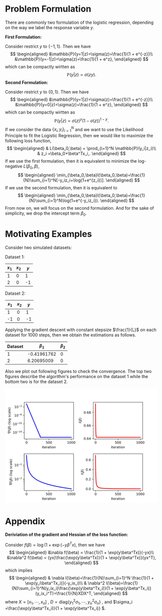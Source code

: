 

# Problem Formulation

There are commonly two formulation of the logistic regression, depending on the way we label the response variable $y$.

**First Formulation:**

Consider restrict $y$ to $\{-1,1\}$. Then we have
$$
\begin{aligned}
&\mathbb{P}(y=1|z)=\sigma(z)=\frac{1}{1 + e^{-z}}\\
&\mathbb{P}(y=-1|z)=\sigma(z)=\frac{1}{1 + e^z},
\end{aligned}
$$
which can be compactly wirtten as 
$$
\mathbb{P}(y|z)=\sigma(zy).
$$
**Second Formulation:**

Consider restrict $y$ to $\{0,1\}$. Then we have
$$
\begin{aligned}
&\mathbb{P}(y=1|z)=\sigma(z)=\frac{1}{1 + e^{-z}}\\
&\mathbb{P}(y=0|z)=\sigma(z)=\frac{1}{1 + e^z},
\end{aligned}
$$
which can be compactly wirtten as 
$$
\mathbb{P}(y|z)=\sigma(z)^y(1-\sigma(z))^{1-y}.
$$
If we consider the data $\{x_i,y_i\}_{i=1}^N$ and we want to use the Likelihood Principle to fit the Logistic Regression, then we would like to maximize the following loss function,
$$
\begin{aligned}
&	L(\beta_0,\beta) = \prod_{i=1}^N \mathbb{P}(y_i|z_i)\\
& z_i =\beta_0+\beta^Tx_i,.
\end{aligned}
$$
If we use the first formulation, then it is equivalent to minimize the log-negative $L(\beta_0,\beta)$,
$$
\begin{aligned}
\min_{\beta_0,\beta}l(\beta_0,\beta)=\frac{1}{N}\sum_{i=1}^N[-y_iz_i+\log(1+e^{z_i})].
\end{aligned}
$$
If we use the second formulation, then it is equivalent to
$$
\begin{aligned}
\min_{\beta_0,\beta}l(\beta_0,\beta)=\frac{1}{N}\sum_{i=1}^N\log(1+e^{-y_iz_i}).
\end{aligned}
$$
From now on, we will focus on the second formulation. And for the sake of simplicity, we drop the intercept term $\beta_0$.

# Motivating Examples



Consider two simulated datasets:

Dataset 1:

| $x_1$ | $x_2$ | $y$  |
| ----- | ----- | ---- |
| 1     | 0     | 1    |
| 2     | 0     | -1   |

Dataset 2:

| $x_1$ | $x_2$ | $y$  |
| ----- | ----- | ---- |
| 1     | 0     | 1    |
| -1    | 0     | -1   |



Applying the gradient descent with constant stepsize $\frac{1}{L}$ on each dataset for 1000 steps, then we obtain the estimations as follows.

| Dataset | $\beta_1$   | $\beta_2$ |
| ------- | ----------- | --------- |
| 1       | -0.41961762 | 0         |
| 2       | 6.20695009  | 0         |

Also we plot out following figures to check the convergence. The top two figures describe the algorithm's performance on the dataset 1 while the bottom two is for the  dataset 2.

![](figs/LogisticRegression.jpg)

# Appendix

**Deriviation of the gradient and Hessian of the loss function:**

Consider $f(\beta)=\log (1 + \exp(-y\beta^Tx)$, then we have
$$
\begin{aligned}
&\nabla f(\beta) = \frac{1}{1 + \exp(y\beta^Tx)}(-yx)\\
&\nabla^2 f(\beta) = (yx)\frac{\exp(y\beta^Tx)}{1 + \exp(y\beta^Tx)}(yx^T),
\end{aligned}
$$
which implies
$$
\begin{aligned}
& \nabla l(\beta)=\frac{1}{N}\sum_{i=1}^N \frac{1}{1 + \exp(y_i\beta^Tx_i)}(-y_ix_i)\\
& \nabla^2 l(\beta)=\frac{1}{N}\sum_{i=1}^N(y_ix_i)\frac{\exp(y\beta^Tx_i)}{1 + \exp(y\beta^Tx_i)}(y_ix_i^T)=\frac{1}{N}XDX^T,
\end{aligned}
$$
where $X=[x_1,\cdots,x_n]$ , $D=\text{diag}\{y_1^2\sigma_1,\cdots,y_n^2\sigma_n\}$ , and $\sigma_i =\frac{\exp(y\beta^Tx_i)}{1 + \exp(y\beta^Tx_i)} $.